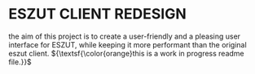 # ESZUT CLIENT REDESIGN

the aim of this project is to create a user-friendly and a pleasing user interface for ESZUT,
while keeping it more performant than the original eszut client.
${\textsf{\color{orange}this is a work in progress readme file.}}$ 
